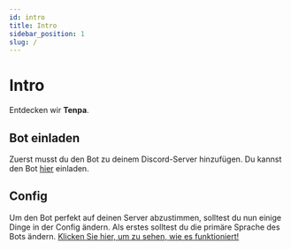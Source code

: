 ```yaml
---
id: intro
title: Intro
sidebar_position: 1
slug: /
---
```


# Intro

Entdecken wir **Tenpa**.

## Bot einladen
Zuerst musst du den Bot zu deinem Discord-Server hinzufügen. Du kannst den Bot [hier](https://discord.com/api/oauth2/authorize?client_id=917087942604910622&permissions=405848582390&scope=bot%20applications.commands) einladen.

## Config
Um den Bot perfekt auf deinen Server abzustimmen, solltest du nun einige Dinge in der Config ändern. Als erstes solltest du
die primäre Sprache des Bots ändern. [Klicken Sie hier, um zu sehen, wie es funktioniert!](/config/language)
